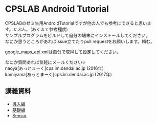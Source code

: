 # CPSLAB Android Tutorial
CPSLABのゼミ生用AndroidTutorialですが他の人でも参考にできると思います。たぶん。(あくまで参考程度)  
サンプルプログラムをビルドして自分の端末にインストールしてください。  
なにか思うところがあればissue立てたりpull requestをお願いします。頼む。  

google_maps_api.xmlは自分で取得して設定してください。

なにか質問あれば気軽にメールください↓  
naoya[あっとまーく]cps.im.dendai.ac.jp (2016年)  
kamiyama[あっとまーく]cps.im.dendai.ac.jp (2017年)

## 講義資料
- [導入編](doc/introduction.md)
- [基礎編](doc/document.md)
- [Sensor](doc/document.md#sensor)
